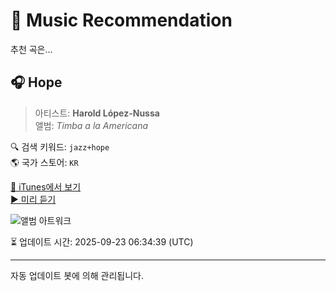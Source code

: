
# 🎵 Music Recommendation

추천 곡은...

## 🎧 Hope  
> 아티스트: **Harold López-Nussa**  
> 앨범: _Timba a la Americana_  

🔍 검색 키워드: `jazz+hope`  
🌎 국가 스토어: `KR`

[🔗 iTunes에서 보기](https://music.apple.com/kr/album/hope/1689333711?i=1689333860&uo=4)  
[▶️ 미리 듣기](https://audio-ssl.itunes.apple.com/itunes-assets/AudioPreview116/v4/63/52/81/635281e0-1cd2-94ff-3705-9b0ebd4f4dd4/mzaf_6962601474735725304.plus.aac.p.m4a)

![앨범 아트워크](https://is1-ssl.mzstatic.com/image/thumb/Music126/v4/dc/78/a0/dc78a0db-c3bf-53ab-4a84-2487703003f3/22UM1IM24594.rgb.jpg/100x100bb.jpg)

⏳ 업데이트 시간: 2025-09-23 06:34:39 (UTC)

---
자동 업데이트 봇에 의해 관리됩니다.
